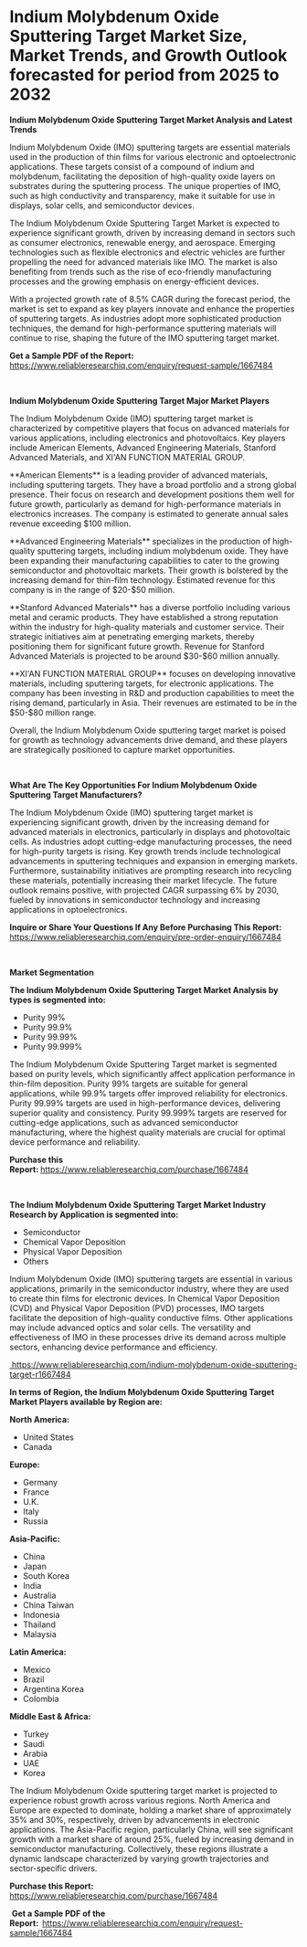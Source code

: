 <p><h1>Indium Molybdenum Oxide Sputtering Target Market Size, Market Trends, and Growth Outlook forecasted for period from 2025 to 2032</h1></p><p><strong>Indium Molybdenum Oxide Sputtering Target Market Analysis and Latest Trends</strong></p>
<p><p>Indium Molybdenum Oxide (IMO) sputtering targets are essential materials used in the production of thin films for various electronic and optoelectronic applications. These targets consist of a compound of indium and molybdenum, facilitating the deposition of high-quality oxide layers on substrates during the sputtering process. The unique properties of IMO, such as high conductivity and transparency, make it suitable for use in displays, solar cells, and semiconductor devices.</p><p>The Indium Molybdenum Oxide Sputtering Target Market is expected to experience significant growth, driven by increasing demand in sectors such as consumer electronics, renewable energy, and aerospace. Emerging technologies such as flexible electronics and electric vehicles are further propelling the need for advanced materials like IMO. The market is also benefiting from trends such as the rise of eco-friendly manufacturing processes and the growing emphasis on energy-efficient devices.</p><p>With a projected growth rate of 8.5% CAGR during the forecast period, the market is set to expand as key players innovate and enhance the properties of sputtering targets. As industries adopt more sophisticated production techniques, the demand for high-performance sputtering materials will continue to rise, shaping the future of the IMO sputtering target market.</p></p>
<p><strong>Get a Sample PDF of the Report:&nbsp;</strong> <a href="https://www.reliableresearchiq.com/enquiry/request-sample/1667484?utm_campaign=2944&utm_medium=2&utm_source=Github&utm_content=ia&utm_term=18042025&utm_id=indium-molybdenum-oxide-sputtering-target">https://www.reliableresearchiq.com/enquiry/request-sample/1667484</a></p>
<p>&nbsp;</p>
<p><strong>Indium Molybdenum Oxide Sputtering Target Major Market Players</strong></p>
<p><p>The Indium Molybdenum Oxide (IMO) sputtering target market is characterized by competitive players that focus on advanced materials for various applications, including electronics and photovoltaics. Key players include American Elements, Advanced Engineering Materials, Stanford Advanced Materials, and XI'AN FUNCTION MATERIAL GROUP.</p><p>**American Elements** is a leading provider of advanced materials, including sputtering targets. They have a broad portfolio and a strong global presence. Their focus on research and development positions them well for future growth, particularly as demand for high-performance materials in electronics increases. The company is estimated to generate annual sales revenue exceeding $100 million.</p><p>**Advanced Engineering Materials** specializes in the production of high-quality sputtering targets, including indium molybdenum oxide. They have been expanding their manufacturing capabilities to cater to the growing semiconductor and photovoltaic markets. Their growth is bolstered by the increasing demand for thin-film technology. Estimated revenue for this company is in the range of $20-$50 million.</p><p>**Stanford Advanced Materials** has a diverse portfolio including various metal and ceramic products. They have established a strong reputation within the industry for high-quality materials and customer service. Their strategic initiatives aim at penetrating emerging markets, thereby positioning them for significant future growth. Revenue for Stanford Advanced Materials is projected to be around $30-$60 million annually.</p><p>**XI'AN FUNCTION MATERIAL GROUP** focuses on developing innovative materials, including sputtering targets, for electronic applications. The company has been investing in R&D and production capabilities to meet the rising demand, particularly in Asia. Their revenues are estimated to be in the $50-$80 million range.</p><p>Overall, the Indium Molybdenum Oxide sputtering target market is poised for growth as technology advancements drive demand, and these players are strategically positioned to capture market opportunities.</p></p>
<p>&nbsp;</p>
<p><strong>What Are The Key Opportunities For Indium Molybdenum Oxide Sputtering Target Manufacturers?</strong></p>
<p><p>The Indium Molybdenum Oxide (IMO) sputtering target market is experiencing significant growth, driven by the increasing demand for advanced materials in electronics, particularly in displays and photovoltaic cells. As industries adopt cutting-edge manufacturing processes, the need for high-purity targets is rising. Key growth trends include technological advancements in sputtering techniques and expansion in emerging markets. Furthermore, sustainability initiatives are prompting research into recycling these materials, potentially increasing their market lifecycle. The future outlook remains positive, with projected CAGR surpassing 6% by 2030, fueled by innovations in semiconductor technology and increasing applications in optoelectronics.</p></p>
<p><strong>Inquire or Share Your Questions If Any Before Purchasing This Report:</strong> <a href="https://www.reliableresearchiq.com/enquiry/pre-order-enquiry/1667484?utm_campaign=2944&utm_medium=2&utm_source=Github&utm_content=ia&utm_term=18042025&utm_id=indium-molybdenum-oxide-sputtering-target">https://www.reliableresearchiq.com/enquiry/pre-order-enquiry/1667484</a></p>
<p>&nbsp;</p>
<p><strong>Market Segmentation</strong></p>
<p><strong>The Indium Molybdenum Oxide Sputtering Target Market Analysis by types is segmented into:</strong></p>
<p><ul><li>Purity 99%</li><li>Purity 99.9%</li><li>Purity 99.99%</li><li>Purity 99.999%</li></ul></p>
<p><p>The Indium Molybdenum Oxide Sputtering Target market is segmented based on purity levels, which significantly affect application performance in thin-film deposition. Purity 99% targets are suitable for general applications, while 99.9% targets offer improved reliability for electronics. Purity 99.99% targets are used in high-performance devices, delivering superior quality and consistency. Purity 99.999% targets are reserved for cutting-edge applications, such as advanced semiconductor manufacturing, where the highest quality materials are crucial for optimal device performance and reliability.</p></p>
<p><strong>Purchase this Report:&nbsp;</strong><a href="https://www.reliableresearchiq.com/purchase/1667484?utm_campaign=2944&utm_medium=2&utm_source=Github&utm_content=ia&utm_term=18042025&utm_id=indium-molybdenum-oxide-sputtering-target">https://www.reliableresearchiq.com/purchase/1667484</a></p>
<p>&nbsp;</p>
<p><strong>The Indium Molybdenum Oxide Sputtering Target Market Industry Research by Application is segmented into:</strong></p>
<p><ul><li>Semiconductor</li><li>Chemical Vapor Deposition</li><li>Physical Vapor Deposition</li><li>Others</li></ul></p>
<p><p>Indium Molybdenum Oxide (IMO) sputtering targets are essential in various applications, primarily in the semiconductor industry, where they are used to create thin films for electronic devices. In Chemical Vapor Deposition (CVD) and Physical Vapor Deposition (PVD) processes, IMO targets facilitate the deposition of high-quality conductive films. Other applications may include advanced optics and solar cells. The versatility and effectiveness of IMO in these processes drive its demand across multiple sectors, enhancing device performance and efficiency.</p></p>
<p><a href="https://www.reliableresearchiq.com/indium-molybdenum-oxide-sputtering-target-r1667484?utm_campaign=2944&utm_medium=2&utm_source=Github&utm_content=ia&utm_term=18042025&utm_id=indium-molybdenum-oxide-sputtering-target">&nbsp;https://www.reliableresearchiq.com/indium-molybdenum-oxide-sputtering-target-r1667484</a></p>
<p><strong>In terms of Region, the Indium Molybdenum Oxide Sputtering Target Market Players available by Region are:</strong></p>
<p>
    <p> <strong> North America: </strong>
        <ul>
            <li>United States</li>
            <li>Canada</li>
        </ul>
        </p> 
    <p> <strong> Europe: </strong>
        <ul>
            <li>Germany</li>
            <li>France</li>
            <li>U.K.</li>
            <li>Italy</li>
            <li>Russia</li>
        </ul>
        </p> 
    <p> <strong> Asia-Pacific: </strong>
        <ul>
            <li>China</li>
            <li>Japan</li>
            <li>South Korea</li>
            <li>India</li>
            <li>Australia</li>
            <li>China Taiwan</li>
            <li>Indonesia</li>
            <li>Thailand</li>
            <li>Malaysia</li>
        </ul>
        </p> 
    <p> <strong> Latin America: </strong>
        <ul>
            <li>Mexico</li>
            <li>Brazil</li>
            <li>Argentina Korea</li>
            <li>Colombia</li>
        </ul>
        </p> 
    <p> <strong> Middle East & Africa: </strong>
        <ul>
            <li>Turkey</li>
            <li>Saudi</li>
            <li>Arabia</li>
            <li>UAE</li>
            <li>Korea</li>
        </ul>
    </p>
    </p>
<p><p>The Indium Molybdenum Oxide sputtering target market is projected to experience robust growth across various regions. North America and Europe are expected to dominate, holding a market share of approximately 35% and 30%, respectively, driven by advancements in electronic applications. The Asia-Pacific region, particularly China, will see significant growth with a market share of around 25%, fueled by increasing demand in semiconductor manufacturing. Collectively, these regions illustrate a dynamic landscape characterized by varying growth trajectories and sector-specific drivers.</p></p>
<p><strong>Purchase this Report: </strong><a href="https://www.reliableresearchiq.com/purchase/1667484?utm_campaign=2944&utm_medium=2&utm_source=Github&utm_content=ia&utm_term=18042025&utm_id=indium-molybdenum-oxide-sputtering-target">https://www.reliableresearchiq.com/purchase/1667484</a></p>
<p>&nbsp;<strong>Get a Sample PDF of the Report:&nbsp;&nbsp;</strong><a href="https://www.reliableresearchiq.com/enquiry/request-sample/1667484?utm_campaign=2944&utm_medium=2&utm_source=Github&utm_content=ia&utm_term=18042025&utm_id=indium-molybdenum-oxide-sputtering-target">https://www.reliableresearchiq.com/enquiry/request-sample/1667484</a></p>
<p><strong></strong></p>
<p><p></p><p></p><p></p></p>
